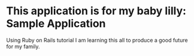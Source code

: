 # This application is for my baby lilly: Sample Application

Using Ruby on Rails tutorial I am learning this all to produce
a good future for my family.